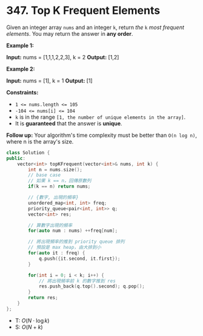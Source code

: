 # 347. Top K Frequent Elements

Given an integer array `nums` and an integer `k`, return _the_ `k` _most frequent elements_. You may return the answer in **any order**.

**Example 1:**

**Input:** nums = \[1,1,1,2,2,3\], k = 2
**Output:** \[1,2\]

**Example 2:**

**Input:** nums = \[1\], k = 1
**Output:** \[1\]

**Constraints:**

- `1 <= nums.length <= 105`
- `-104 <= nums[i] <= 104`
- `k` is in the range `[1, the number of unique elements in the array]`.
- It is **guaranteed** that the answer is **unique**.

**Follow up:** Your algorithm's time complexity must be better than `O(n log n)`, where n is the array's size.

```cpp
class Solution {
public:
    vector<int> topKFrequent(vector<int>& nums, int k) {
        int n = nums.size();
        // base case
        // 如果 k == n，回傳原數列
        if(k == n) return nums;

        // {數字, 出現的頻率}
        unordered_map<int, int> freq;
        priority_queue<pair<int, int>> q;
        vector<int> res;

        // 算數字出現的頻率
        for(auto num : nums) ++freq[num];

        // 將出現頻率的推到 priority queue 排列
        // 預設是 max heap，由大排到小
        for(auto it : freq) {
            q.push({it.second, it.first});
        }

        for(int i = 0; i < k; i++) {
            // 將出現頻率前 k 的數字推到 res
            res.push_back(q.top().second); q.pop();
        }
        return res;
    }
};
```


- T: $O(N \cdot \log k)$
- S: $O(N + k)$

